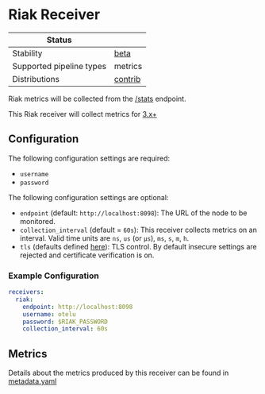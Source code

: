 # Riak Receiver

| Status                   |           |
| ------------------------ |-----------|
| Stability                | [beta]    |
| Supported pipeline types | metrics  |
| Distributions            | [contrib] |


<!-- markdown-link-check-disable --><!-- Failing due to "unable to verify the first certificate" -->
Riak metrics will be collected from the [/stats](https://docs.riak.com/riak/kv/2.2.3/developing/api/http/status) endpoint.

This Riak receiver will collect metrics for [3.x+](https://github.com/basho/riak/releases)

## Configuration

The following configuration settings are required:

- `username`
- `password`

The following configuration settings are optional:

- `endpoint` (default: `http://localhost:8098`): The URL of the node to be monitored.
- `collection_interval` (default = `60s`): This receiver collects metrics on an interval. Valid time units are `ns`, `us` (or `µs`), `ms`, `s`, `m`, `h`.
- `tls` (defaults defined [here](https://github.com/open-telemetry/opentelemetry-collector/blob/main/config/configtls/README.md)): TLS control. By default insecure settings are rejected and certificate verification is on.

### Example Configuration

```yaml
receivers:
  riak:
    endpoint: http://localhost:8098
    username: otelu
    password: $RIAK_PASSWORD
    collection_interval: 60s
```

## Metrics

Details about the metrics produced by this receiver can be found in [metadata.yaml](./metadata.yaml)

[beta]: https://github.com/open-telemetry/opentelemetry-collector#beta
[contrib]: https://github.com/open-telemetry/opentelemetry-collector-releases/tree/main/distributions/otelcol-contrib

